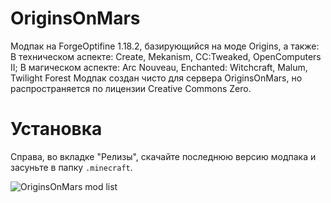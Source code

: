 # OriginsOnMars
Модпак на ForgeOptifine 1.18.2, базирующийся на моде Origins, а также:
В техническом аспекте: Create, Mekanism, CC:Tweaked, OpenComputers II;
В магическом аспекте: Arc Nouveau, Enchanted: Witchcraft, Malum, Twilight Forest
Модпак создан чисто для сервера OriginsOnMars, но распространяется по лицензии Creative Commons Zero.

# Установка
Справа, во вкладке "Релизы", скачайте последнюю версию модпака и засуньте в папку `.minecraft`.

![OriginsOnMars mod list](https://i.imgur.com/UtK033x.jpg "OriginsOnMars mods")


